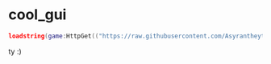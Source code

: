 # cool_gui
```lua
loadstring(game:HttpGet(("https://raw.githubusercontent.com/Asyrantheyt/cool_gui/main/Script.lua"),true))()
```
ty :)
